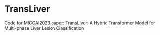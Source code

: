 # TransLiver
Code for MICCAI2023 paper:  TransLiver: A Hybrid Transformer Model for Multi-phase Liver Lesion Classification
